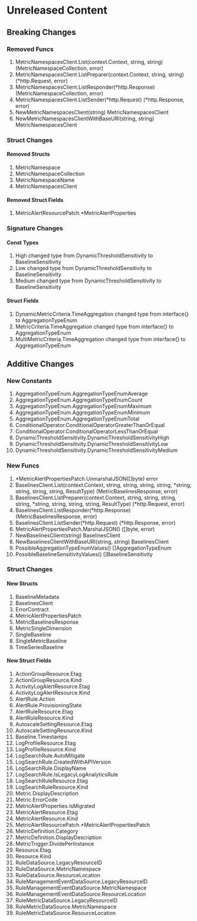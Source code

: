 # Unreleased Content

## Breaking Changes

### Removed Funcs

1. MetricNamespacesClient.List(context.Context, string, string) (MetricNamespaceCollection, error)
1. MetricNamespacesClient.ListPreparer(context.Context, string, string) (*http.Request, error)
1. MetricNamespacesClient.ListResponder(*http.Response) (MetricNamespaceCollection, error)
1. MetricNamespacesClient.ListSender(*http.Request) (*http.Response, error)
1. NewMetricNamespacesClient(string) MetricNamespacesClient
1. NewMetricNamespacesClientWithBaseURI(string, string) MetricNamespacesClient

### Struct Changes

#### Removed Structs

1. MetricNamespace
1. MetricNamespaceCollection
1. MetricNamespaceName
1. MetricNamespacesClient

#### Removed Struct Fields

1. MetricAlertResourcePatch.*MetricAlertProperties

### Signature Changes

#### Const Types

1. High changed type from DynamicThresholdSensitivity to BaselineSensitivity
1. Low changed type from DynamicThresholdSensitivity to BaselineSensitivity
1. Medium changed type from DynamicThresholdSensitivity to BaselineSensitivity

#### Struct Fields

1. DynamicMetricCriteria.TimeAggregation changed type from interface{} to AggregationTypeEnum
1. MetricCriteria.TimeAggregation changed type from interface{} to AggregationTypeEnum
1. MultiMetricCriteria.TimeAggregation changed type from interface{} to AggregationTypeEnum

## Additive Changes

### New Constants

1. AggregationTypeEnum.AggregationTypeEnumAverage
1. AggregationTypeEnum.AggregationTypeEnumCount
1. AggregationTypeEnum.AggregationTypeEnumMaximum
1. AggregationTypeEnum.AggregationTypeEnumMinimum
1. AggregationTypeEnum.AggregationTypeEnumTotal
1. ConditionalOperator.ConditionalOperatorGreaterThanOrEqual
1. ConditionalOperator.ConditionalOperatorLessThanOrEqual
1. DynamicThresholdSensitivity.DynamicThresholdSensitivityHigh
1. DynamicThresholdSensitivity.DynamicThresholdSensitivityLow
1. DynamicThresholdSensitivity.DynamicThresholdSensitivityMedium

### New Funcs

1. *MetricAlertPropertiesPatch.UnmarshalJSON([]byte) error
1. BaselinesClient.List(context.Context, string, string, string, string, *string, string, string, string, ResultType) (MetricBaselinesResponse, error)
1. BaselinesClient.ListPreparer(context.Context, string, string, string, string, *string, string, string, string, ResultType) (*http.Request, error)
1. BaselinesClient.ListResponder(*http.Response) (MetricBaselinesResponse, error)
1. BaselinesClient.ListSender(*http.Request) (*http.Response, error)
1. MetricAlertPropertiesPatch.MarshalJSON() ([]byte, error)
1. NewBaselinesClient(string) BaselinesClient
1. NewBaselinesClientWithBaseURI(string, string) BaselinesClient
1. PossibleAggregationTypeEnumValues() []AggregationTypeEnum
1. PossibleBaselineSensitivityValues() []BaselineSensitivity

### Struct Changes

#### New Structs

1. BaselineMetadata
1. BaselinesClient
1. ErrorContract
1. MetricAlertPropertiesPatch
1. MetricBaselinesResponse
1. MetricSingleDimension
1. SingleBaseline
1. SingleMetricBaseline
1. TimeSeriesBaseline

#### New Struct Fields

1. ActionGroupResource.Etag
1. ActionGroupResource.Kind
1. ActivityLogAlertResource.Etag
1. ActivityLogAlertResource.Kind
1. AlertRule.Action
1. AlertRule.ProvisioningState
1. AlertRuleResource.Etag
1. AlertRuleResource.Kind
1. AutoscaleSettingResource.Etag
1. AutoscaleSettingResource.Kind
1. Baseline.Timestamps
1. LogProfileResource.Etag
1. LogProfileResource.Kind
1. LogSearchRule.AutoMitigate
1. LogSearchRule.CreatedWithAPIVersion
1. LogSearchRule.DisplayName
1. LogSearchRule.IsLegacyLogAnalyticsRule
1. LogSearchRuleResource.Etag
1. LogSearchRuleResource.Kind
1. Metric.DisplayDescription
1. Metric.ErrorCode
1. MetricAlertProperties.IsMigrated
1. MetricAlertResource.Etag
1. MetricAlertResource.Kind
1. MetricAlertResourcePatch.*MetricAlertPropertiesPatch
1. MetricDefinition.Category
1. MetricDefinition.DisplayDescription
1. MetricTrigger.DividePerInstance
1. Resource.Etag
1. Resource.Kind
1. RuleDataSource.LegacyResourceID
1. RuleDataSource.MetricNamespace
1. RuleDataSource.ResourceLocation
1. RuleManagementEventDataSource.LegacyResourceID
1. RuleManagementEventDataSource.MetricNamespace
1. RuleManagementEventDataSource.ResourceLocation
1. RuleMetricDataSource.LegacyResourceID
1. RuleMetricDataSource.MetricNamespace
1. RuleMetricDataSource.ResourceLocation
